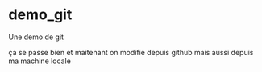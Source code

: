 # demo_git
Une demo de git


ça se passe bien
et maitenant on modifie depuis github
mais aussi depuis ma machine locale
